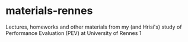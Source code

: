materials-rennes
================

Lectures, homeworks and other materials from my (and Hrisi's) study of
Performance Evaluation (PEV) at University of Rennes 1
